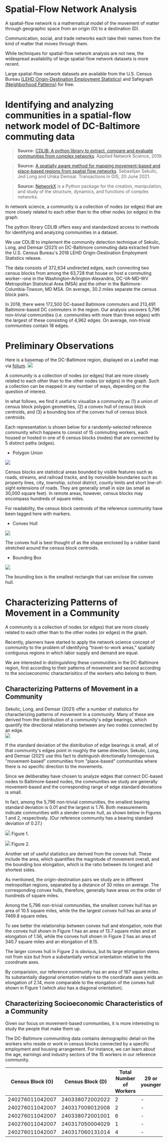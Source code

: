 # Spatial-Flow Network Analysis

A spatial-flow network is a mathematical model of the movement of matter through geographic space from an origin (O) to a destination (D).

Communication, social, and trade networks each take their names from the kind of matter that moves through them.

While techniques for spatial-flow network analysis are not new, the widespread availability of large spatial-flow network datasets is more recent.

Large spatial-flow network datasets are available from the U.S. Census Bureau [(LEHD Origin-Destination Employment Statistics)](https://lehd.ces.census.gov/data/#lodes) and Safegraph [(Neighborhood Patterns)](https://www.safegraph.com/neighborhood-patterns) for free.

# Identifying and analyzing communities in a spatial-flow network model of DC-Baltimore commuting data 

> **Source:** [CDLIB: A python library to extract, compare and evaluate communities from complex networks](https://doi.org/10.1007/s41109-019-0165-9). Applied Network Science, 2019.

> **Source:** [A spatially aware method for mapping movement-based and place-based regions from spatial flow networks](https://onlinelibrary.wiley.com/doi/full/10.1111/tgis.12772). Sebastijan Sekulic, Jed Long and Urska Demsar. Transactions in GIS, 20 June 2021.

> **Source:** [NetworkX](https://networkx.org/) is a Python package for the creation, manipulation, and study of the structure, dynamics, and functions of complex networks.

In network science, a community is a collection of nodes (or edges) that are more closely related to each other than to the other nodes (or edges) in the graph.

The python library CDLIB offers easy and standardized access to methods for identifying and analyzing communities in a dataset.  

We use CDLIB to implement the community detection technique of Sekulic, Long, and Demsar (2021) on DC-Baltimore commuting data extracted from the U.S. Census Bureau's 2018 LEHD Origin-Destination Employment Statistics release.  

The data consists of 372,634 undirected edges, each connecting two census blocks from among the 63,728 that house or host a commuting worker--one in the Washington-Arlington-Alexandria, DC-VA-MD-WV Metropolitan Statistical Area (MSA) and the other in the Baltimore-Columbia-Towson, MD MSA.  On average, 30.2 miles separate the census block pairs.

In 2018, there were 172,500 DC-based Baltimore commuters and 213,491 Baltimore-based DC commuters in the region.  Our analysis uncovers 5,796 non-trivial communities (i.e. communities with more than three edges) with the largest of these consisting of 4,962 edges.  On average, non-trivial communities contain 18 edges.

# Preliminary Observations
Here is a basemap of the DC-Baltimore region, displayed on a Leaflet map via [folium](http://python-visualization.github.io/folium/).
![](https://i.ibb.co/T2wBSpN/basemap.png)

A community is a collection of nodes (or edges) that are more closely related to each other than to the other nodes (or edges) in the graph.  Such a collection can be mapped in any number of ways, depending on the question of interest.  

In what follows, we find it useful to visualize a community as (1) a union of census block polygon geometries, (2) a convex hull of census block centroids, and (3) a bounding box of the convex hull of census block centroids.  

Each representation is shown below for a randomly-selected reference community which happens to consist of 15 commuting workers, each housed or hosted in one of 6 census blocks (nodes) that are connected by 5 distinct paths (edges).

* Polygon Union

![](https://i.ibb.co/KNdBwM5/basemap-blocks.png)

Census blocks are statistical areas bounded by visible features such as roads, streams, and railroad tracks, and by nonvisible boundaries such as property lines, city, township, school district, county limits and short line-of-sight extensions of roads.  They are generally small in size (as small as 30,000 square feet).  In remote areas, however, census blocks may encompass hundreds of square miles.

For readability, the census block centroids of the reference community have been tagged here with markers.
 
* Convex Hull

![](https://i.ibb.co/fNtb3GX/basemap-convexhull.png)

The convex hull is best thought of as the shape enclosed by a rubber band stretched around the census block centroids. 

* Bounding Box

![](https://i.ibb.co/pWkrbJc/basemap-envelope.png)

The bounding box is the smallest rectangle that can enclose the convex hull.

# Characterizing Patterns of Movement in a Community

A community is a collection of nodes (or edges) that are more closely related to each other than to the other nodes (or edges) in the graph.

Recently, planners have started to apply the network science concept of community to the problem of identifying "travel-to-work areas," spatially contiguous regions in which labor supply and demand are equal.
  
We are interested in distinguishing these communities in the DC-Baltimore region, first according to their patterns of movement and second according to the socioeconomic characterisitics of the workers who belong to them.

## Characterizing Patterns of Movement in a Community

Sekulic, Long, and Demsar (2021) offer a number of statistics for characterizing patterns of movement in a community.  Many of these are derived from the distribution of a community's edge bearings, which quantify the directional relationship between any two nodes connected by an edge.  
![](https://i.ibb.co/6w91qsn/bearing.png)

If the standard deviation of the distribution of edge bearings is small, all of that community's edges point in roughly the same direction.  Sekulic, Long, and Demsar (2021) use this fact to distinguish directionally homogenous "movement-based" communities from "place-based" communities where there is no specific direction to the movements.

Since we deliberatley have chosen to analyze edges that connect DC-based nodes to Baltimore-based nodes, the communities we study are generally movement-based and the corresponding range of edge standard deviations is small.

In fact, among the 5,796 non-trivial communities, the smallest bearing standard deviation is 0.01 and the largest is 1.76.  Both measurements indicate communities with a slender convex hull, as shown below in Figures 1 and 2, respectively.  (Our reference community has a bearing standard deviation of 0.27.)

![](https://i.ibb.co/WcGhXyW/minBsd.png)
Figure 1.

![](https://i.ibb.co/GWJtRDX/maxBsd.png)
Figure 2.

Another set of useful statistics are derived from the convex hull.  These include the area, which quantifies the magnitude of movement overall, and the bounding box elongation, which is the ratio between its longest and shortest sides.

As mentioned, the origin-destination pairs we study are in different metropolitan regions, separated by a distance of 30 miles on average.  The corresponding convex hulls, therefore, generally have areas on the order of hundreds of square miles.

Among the 5,796 non-trivial communities, the smallest convex hull has an area of 10.5 square miles, while the the largest convex hull has an area of 7469.8 square miles.

To see better the relationship between convex hull and elongation, note that the convex hull shown in Figure 1 has an area of 13.7 square miles and an elongation of 1.56, while the convex hull shown in Figure 2 has an area of 340.7 square miles and an elongation of 8.15.

The larger convex hull in Figure 2 is obvious, but its large elongation stems not from size but from a substantially vertical orientation relative to the coordinate axes.

By comparision, our reference community has an area of 167 square miles.  Its substantially diagonal orientation relative to the coordinate axes yields an elongation of 2.14, more comparable to the elongation of the convex hull shown in Figure 1 (which also has a diagonal orientation).  

## Characterizing Socioeconomic Characteristics of a Community
Given our focus on movement-based communities, it is more interesting to study the people that make them up.

The DC-Baltimore communiting data contains demographic detail on the workers who reside or work in census blocks connected by a specific employment and housing arrangement.  For instance, we can learn about the age, earnings and industry sectors of the 15 workers in our reference community.

Census Block (O) | Census Block (D) | Total Number of Workers | 29 or younger | 30 to 54 | 55 or older | $1250/month or less | $1251 to $3333 | more than $3333/month | goods producing | trade, transportation and utilities | all other services|
--- | --- | --- | --- | --- | --- | --- | --- | --- | --- | --- | --- |
240276011042007 | 240338072002022 | 2 | - | - | - | - | - | - | - | - | - |
240276011042007 | 240317009012008 | 2 | - | - | - | - | - | - | - | - | - |
240276011042007 | 240338072001001 | 6 | - | - | - | - | - | - | - | - | - |
240276011042007 | 240317050004029 | 1 | - | - | - | - | - | - | - | - | - |
240276011042007 | 240317060131014 | 4 | - | - | - | - | - | - | - | - | - |